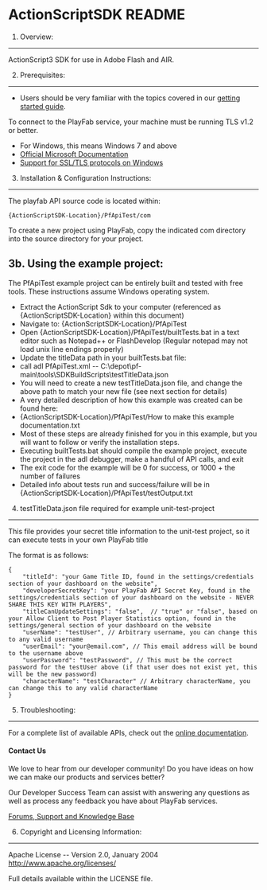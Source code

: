 ActionScriptSDK README
========
1. Overview:
----
ActionScript3 SDK for use in Adobe Flash and AIR.


2. Prerequisites:
----
* Users should be very familiar with the topics covered in our [getting started guide](https://playfab.com/getting-started).

To connect to the PlayFab service, your machine must be running TLS v1.2 or better.
* For Windows, this means Windows 7 and above
* [Official Microsoft Documentation](https://msdn.microsoft.com/en-us/library/windows/desktop/aa380516%28v=vs.85%29.aspx)
* [Support for SSL/TLS protocols on Windows](http://blogs.msdn.com/b/kaushal/archive/2011/10/02/support-for-ssl-tls-protocols-on-windows.aspx)


3. Installation & Configuration Instructions:
----

The playfab API source code is located within:

    {ActionScriptSDK-Location}/PfApiTest/com

To create a new project using PlayFab, copy the indicated com directory into the source directory for your project.


3b. Using the example project:
----

The PfApiTest example project can be entirely built and tested with free tools.  These instructions assume Windows operating system.

* Extract the ActionScript Sdk to your computer (referenced as {ActionScriptSDK-Location} within this document)
* Navigate to: {ActionScriptSDK-Location}/PfApiTest
* Open {ActionScriptSDK-Location}/PfApiTest/builtTests.bat in a text editor such as Notepad++ or FlashDevelop (Regular notepad may not load unix line endings properly)
* Update the titleData path in your builtTests.bat file:
 * call adl PfApiTest.xml -- C:\depot\pf-main\tools\SDKBuildScripts\testTitleData.json
 * You will need to create a new testTitleData.json file, and change the above path to match your new file (see next section for details)
* A very detailed description of how this example was created can be found here:
 * {ActionScriptSDK-Location}/PfApiTest/How to make this example documentation.txt
 * Most of these steps are already finished for you in this example, but you will want to follow or verify the installation steps.
* Executing builtTests.bat should compile the example project, execute the project in the adl debugger, make a handful of API calls, and exit
 * The exit code for the example will be 0 for success, or 1000 + the number of failures
 * Detailed info about tests run and success/failure will be in {ActionScriptSDK-Location}/PfApiTest/testOutput.txt


4. testTitleData.json file required for example unit-test-project
----

This file provides your secret title information to the unit-test project, so it can execute tests in your own PlayFab title

The format is as follows:

    {
    	"titleId": "your Game Title ID, found in the settings/credentials section of your dashboard on the website",
    	"developerSecretKey": "your PlayFab API Secret Key, found in the settings/credentials section of your dashboard on the website - NEVER SHARE THIS KEY WITH PLAYERS",
    	"titleCanUpdateSettings": "false",  // "true" or "false", based on your Allow Client to Post Player Statistics option, found in the settings/general section of your dashboard on the website
    	"userName": "testUser", // Arbitrary username, you can change this to any valid username
    	"userEmail": "your@email.com", // This email address will be bound to the username above
    	"userPassword": "testPassword", // This must be the correct password for the testUser above (if that user does not exist yet, this will be the new password)
    	"characterName": "testCharacter" // Arbitrary characterName, you can change this to any valid characterName
    }


5. Troubleshooting:
----
For a complete list of available APIs, check out the [online documentation](http://api.playfab.com/Documentation/).

#### Contact Us
We love to hear from our developer community!
Do you have ideas on how we can make our products and services better?

Our Developer Success Team can assist with answering any questions as well as process any feedback you have about PlayFab services.

[Forums, Support and Knowledge Base](https://support.playfab.com/support/home)


6. Copyright and Licensing Information:
----
  Apache License --
  Version 2.0, January 2004
  http://www.apache.org/licenses/

  Full details available within the LICENSE file.

